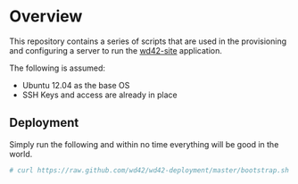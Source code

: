 # Overview
This repository contains a series of scripts that are used in the
provisioning and configuring a server to run the [wd42-site](https://github.com/wd42/wd42-site) application.

The following is assumed:

- Ubuntu 12.04 as the base OS
- SSH Keys and access are already in place

## Deployment
Simply run the following and within no time everything will be good in the world.

```bash
# curl https://raw.github.com/wd42/wd42-deployment/master/bootstrap.sh | bash
```

